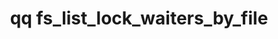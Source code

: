 ---
category: fs
command: fs_list_lock_waiters_by_file
keywords: qq, qq_cli, fs_list_lock_waiters_by_file
optional_options:
- alternate: []
  help: File path
  name: --path
  required: false
- alternate: []
  help: File ID
  name: --id
  required: false
- alternate: []
  help: The protocol whose lock waiters should be listed
  name: --protocol
  required: true
- alternate: []
  help: The type of lock whose waiters should be listed
  name: --lock-type
  required: true
- alternate: []
  help: Snapshot id of the specified file.
  name: --snapshot
  required: false
permalink: /qq-cli-command-guide/fs/fs_list_lock_waiters_by_file.html
positional_options: []
sidebar: qq_cli_command_reference_sidebar
summary: This section explains how to use the <code>qq fs_list_lock_waiters_by_file</code>
  command.
synopsis: List waiting lock requests for a particular file
title: qq fs_list_lock_waiters_by_file
usage: qq fs_list_lock_waiters_by_file [-h] (--path PATH | --id ID) --protocol {nlm}
  --lock-type {byte-range} [--snapshot SNAPSHOT]
zendesk_source: qq CLI Command Guide

---